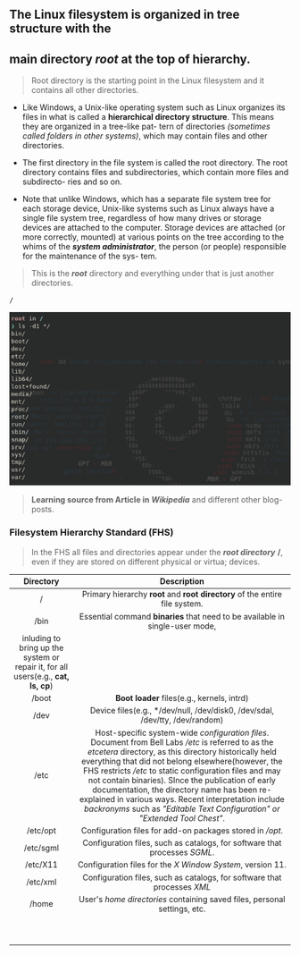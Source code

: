 ## The Linux filesystem is organized in tree structure with the
## main directory *root* at the top of hierarchy.

> Root directory is the starting point in the Linux
filesystem and it contains all other directories.

* Like Windows, a Unix-like operating system such as Linux organizes its files in what is
called a **hierarchical directory structure**. This means they are organized in a tree-like pat-
tern of directories *(sometimes called folders in other systems)*, which may contain files
and other directories.

* The first directory in the file system is called the root directory. The
root directory contains files and subdirectories, which contain more files and subdirecto-
ries and so on.

* Note that unlike Windows, which has a separate file system tree for each storage device,
Unix-like systems such as Linux always have a single file system tree, regardless of how
many drives or storage devices are attached to the computer. Storage devices are attached
(or more correctly, mounted) at various points on the tree according to the whims of the
***system administrator***, the person (or people) responsible for the maintenance of the sys-
tem.


> This is the ***root*** directory and everything under that is just another directories.
```
/
```

![root_structure](../../.img/root_structure.png)


> **Learning source from Article in *Wikipedia*** and different other blog-posts.
### Filesystem Hierarchy Standard (FHS)
> In the FHS all files and directories appear under the ***root directory*** **/**,
even if they are stored on different physical or virtua; devices.

| Directory | Description |
|:-----------:|:-----------:|
|     /      |     Primary hierarchy **root** and **root directory** of the entire file system.      |
|     /bin   |     Essential command **binaries** that need to be available in single-user mode,
inluding to bring up the system or repair it, for all users(e.g., **cat, ls, cp**)|
|     /boot  |     **Boot loader** files(e.g., kernels, intrd)      |
|     /dev   |     Device files(e.g., */dev/null, /dev/disk0, /dev/sdal, /dev/tty, /dev/random)      |
|     /etc   |     Host-specific system-wide *configuration files*. Document from Bell Labs */etc* is referred to as the *etcetera* directory, as this directory historically held everything that did not belong elsewhere(however, the FHS restricts */etc* to static configuration files and may not contain binaries). SInce the publication of early documentation, the directory name has been re-explained in various ways. Recent interpretation include *backronyms* such as *"Editable Text Configuration" or "Extended Tool Chest"*.      |
|     /etc/opt  |  Configuration files for add-on packages stored in */opt*.         |
|     /etc/sgml |  Configuration files, such as catalogs, for software that processes *SGML*.         |
|     /etc/X11  |  Configuration files for the *X Window System*, version 11.         |
|     /etc/xml  |  Configuration files, such as catalogs, for software that processes *XML*         |
|     /home     |  User's *home directories* containing saved files, personal settings, etc.         |
|           |           |
|           |           |
|           |           |
|           |           |
|           |           |
|           |           |
|           |           |
|           |           |
|           |           |
|           |           |

















